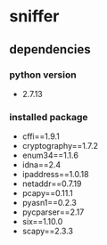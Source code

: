 # sniffer

## dependencies

### python version

- 2.7.13

### installed package


- cffi==1.9.1
- cryptography==1.7.2
- enum34==1.1.6
- idna==2.4
- ipaddress==1.0.18
- netaddr==0.7.19
- pcapy==0.11.1
- pyasn1==0.2.3
- pycparser==2.17
- six==1.10.0
- scapy==2.3.3
